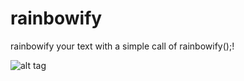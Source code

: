 rainbowify
==========

rainbowify your text with a simple call of rainbowify();!


![alt tag](https://raw.github.com/silicarich/rainbowify/blob/master/RAINBOWIFIED.png)
